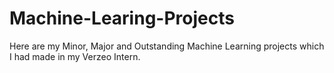 # Machine-Learing-Projects
Here are my Minor, Major and Outstanding Machine Learning projects which I had made in my Verzeo Intern.
